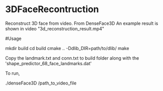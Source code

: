 # 3DFaceRecontruction
Reconstruct 3D face from video. From DenseFace3D
An example result is shown in video "3d_reconstruction_result.mp4"

#Usage

mkdir build
cd build
cmake .. -Ddlib_DIR=path/to/dlib/ 
make

Copy the landmark.txt and conn.txt to build folder along with the 'shape_predictor_68_face_landmarks.dat'

To run,

./denseFace3D /path_to_video_file
